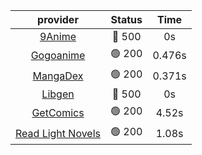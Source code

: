 | **provider** | **Status** | **Time** |
|:--------:|:------:|:----:|
| [9Anime](https://9anime.to) | 🔴 500 | 0s |
| [Gogoanime](https://gogoanime.gg) | 🟢 200 | 0.476s |
| [MangaDex](https://mangadex.org) | 🟢 200 | 0.371s |
| [Libgen](http://libgen) | 🔴 500 | 0s |
| [GetComics](https://getcomics.info/) | 🟢 200 | 4.52s |
| [Read Light Novels](https://readlightnovels.net) | 🟢 200 | 1.08s |
